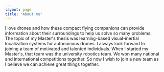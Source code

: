 ```yaml
---
layout: page
title: "About me"
---
```


I love drones and how these compact flying companions can provide information about their surroundings to help us solve so many problems. The topic of my Master's thesis was learning-based visual-inertial localization systems for autonomous drones. I always look forward to joining a team of motivated and talented individuals. When I started my Master's, that team was the university robotics team. We won many national and international competitions together. So now I wish to join a new team as I believe we can achieve great things together.

